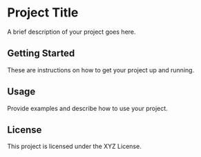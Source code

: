 # Project Title
A brief description of your project goes here.
## Getting Started
These are instructions on how to get your project up and running.
## Usage
Provide examples and describe how to use your project.
## License
This project is licensed under the XYZ License.
